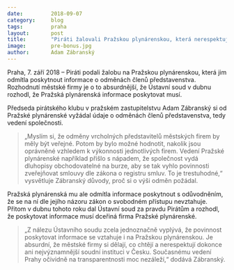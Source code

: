 ```yaml
---
date:         2018-09-07
category:     blog
tags:         praha
layout:       post
title:        "Piráti žalovali Pražskou plynárenskou, která nerespektuje nález Ústavního soudu a neposkytuje informace"
image:        pre-bonus.jpg
author:       Adam Zábranský
---
```


Praha, 7. září 2018 – Piráti podali žalobu na Pražskou plynárenskou, která jim odmítla poskytnout informace o odměnách členů představenstva. Rozhodnutí městské firmy je o to absurdnější, že Ústavní soud v dubnu rozhodl, že Pražská plynárenská informace poskytovat musí.

Předseda pirátského klubu v pražském zastupitelstvu Adam Zábranský si od Pražské plynárenské vyžádal údaje o odměnách členů představenstva, tedy vedení společnosti. 

> „Myslím si, že odměny vrcholných představitelů městských firem by měly být veřejné. Potom by bylo možné hodnotit, nakolik jsou oprávněné vzhledem k výkonnosti jednotlivých firem. Vedení Pražské plynárenské například přišlo s nápadem, že společnost vydá dluhopisy obchodovatelné na burze, aby se tak vyhlo povinnosti zveřejňovat smlouvy dle zákona o registru smluv. To je trestuhodné,“ vysvětluje Zábranský důvody, proč si o výši odměn požádal.

Pražská plynárenská mu ale odmítla informace poskytnout s odůvodněním, že se na ní dle jejího názoru zákon o svobodném přístupu nevztahuje. Přitom v dubnu tohoto roku dal Ústavní soud za pravdu Pirátům a rozhodl, že poskytovat informace musí dceřiná firma Pražské plynárenské. 

> „Z nálezu Ústavního soudu zcela jednoznačně vyplývá, že povinnost poskytovat informace se vztahuje i na Pražskou plynárenskou. Je absurdní, že městské firmy si dělají, co chtějí a nerespektují dokonce ani nejvýznamnější soudní instituci v Česku. Současnému vedení Prahy očividně na transparentnosti moc nezáleží,“ dodává Zábranský.
